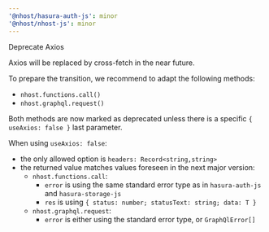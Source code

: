 ```yaml
---
'@nhost/hasura-auth-js': minor
'@nhost/nhost-js': minor
---
```


Deprecate Axios

Axios will be replaced by cross-fetch in the near future.

To prepare the transition, we recommend to adapt the following methods:

- `nhost.functions.call()`
- `nhost.graphql.request()`

Both methods are now marked as deprecated unless there is a specific `{ useAxios: false }` last parameter.

When using `useAxios: false`:

- the only allowed option is `headers: Record<string,string>`
- the returned value matches values foreseen in the next major version:
  - `nhost.functions.call`:
    - `error` is using the same standard error type as in `hasura-auth-js` and `hasura-storage-js`
    - `res` is using `{ status: number; statusText: string; data: T }`
  - `nhost.graphql.request`:
    - `error` is either using the standard error type, or `GraphQlError[]`
